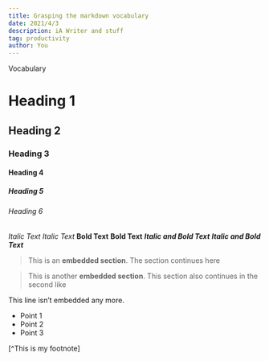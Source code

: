 ```yaml
---
title: Grasping the markdown vocabulary 
date: 2021/4/3
description: iA Writer and stuff
tag: productivity
author: You
---
```


Vocabulary
# Heading 1
## Heading 2
### Heading 3
#### Heading 4
##### Heading 5
###### Heading 6

*Italic Text*
_Italic Text_
**Bold Text**
__Bold Text__
***Italic and Bold Text***
___Italic and Bold Text___

>This is an **embedded section**.
>The section continues here

>This is another **embedded section**.
This section also continues in the second like

This line isn’t embedded any more. 
- Point 1
- Point 2
- Point 3

[^This is my footnote]










